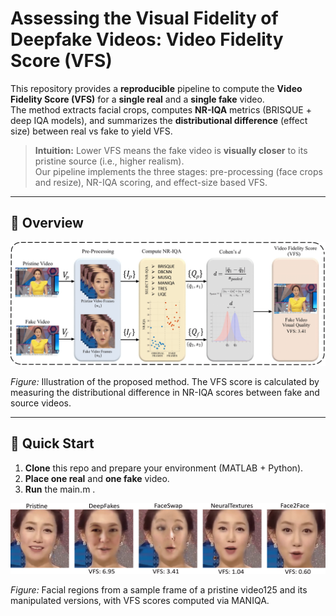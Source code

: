 # Assessing the Visual Fidelity of Deepfake Videos: Video Fidelity Score (VFS) 

This repository provides a **reproducible** pipeline to compute the **Video Fidelity Score (VFS)** for a **single real** and a **single fake** video.  
The method extracts facial crops, computes **NR-IQA** metrics (BRISQUE + deep IQA models), and summarizes the **distributional difference** (effect size) between real vs fake to yield VFS.

> **Intuition:** Lower VFS means the fake video is **visually closer** to its pristine source (i.e., higher realism).  
> Our pipeline implements the three stages: pre-processing (face crops and resize), NR-IQA scoring, and effect-size based VFS.

---
## 📌 Overview

![VFS pipeline](assets/Proposed_Diagram.png)

*Figure:* Illustration of the proposed method. The VFS score is calculated by measuring the distributional difference in NR-IQA scores between fake and source videos.

---

## 🚀 Quick Start

1. **Clone** this repo and prepare your environment (MATLAB + Python).  
2. **Place one real** and **one fake** video.  
3. **Run** the main.m .
   
![VFS MANIQA of Video125](assets/video_125_maniqa_VFS.png)

*Figure:* Facial regions from a sample frame of a pristine video125 and its manipulated versions, with VFS scores computed via MANIQA.
